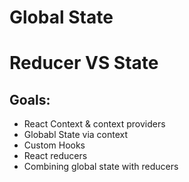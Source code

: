 # Global State

# Reducer VS State

## Goals:
- React Context & context providers
- Globabl State via context
- Custom Hooks
- React reducers
- Combining global state with reducers

